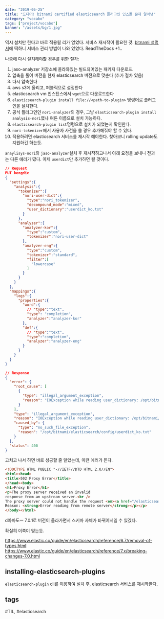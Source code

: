 ```yaml
---
date: "2019-05-25"
title: "드디어! bitnami certified elasticsearch 플러그인 인스톨 문제 알아냄"
category: "vocabo"
tags: ["project/vocabo"]
banner: "/assets/bg/1.jpg"
---
```



역시 설치만 한다고 바로 적용될 리가 없었다. 서비스 재시작이 필요한 것. [bitnami 설명서](https://docs.bitnami.com/google/apps/elasticsearch/administration/control-services/)에 떡하니 서비스 관리 방법이 나와 있었다. ReadTheDocs +1..

나중에 다시 설치해야할 경우를 위한 절차:
1. jaso-analyzer 저장소에 올라와있는 빌드되어있는 패키지 다운로드.
2. 압축을 풀어 버전을 현재 elasticsearch 버전으로 맞춘다 (추가 절차 있음)
3. 다시 압축한다
4. aws s3에 올리고, 퍼블릭으로 설정한다
5. elasticsearch vm 인스턴스에서 `wget`으로 다운로드한다
6. `elasticsearch-plugin install file://<path-to-plugin>` 명령어로 플러그인을 설치한다.
7. 공식 플러그인인 `nori-analyzer`의 경우, 그냥 `elasticsearch-plugin install analysis-nori`였나 여튼 이름으로 설치 가능하다.
8. `elasticsearch-plugin list`명령으로 설치가 되었는지 확인한다.
9. `nori-tokenizer`에서 사용자 사전을 쓸 경우 추가해줘야 할 수 있다.
10. 적용하려면 elasticsearch 서비스를 재시작 해야한다. 찾아보니 rolling update도 지원하긴 하는듯.


`anaylisys-nori`와 `jaso-analyzer`설치 후 재시작하고나서 아래 요청을 보내니 전과는 다른 에러가 떴다. 이제 `userdict`만 추가하면 될 것이다.


```json
// Request
PUT kengdic
{
  "settings":{
    "analysis":{
      "tokenizer":{
        "nori-user-dict":{
          "type":"nori_tokenizer",
          "decompound_mode":"mixed",
          "user_dictionary":"userdict_ko.txt"
        }
      },
      "analyzer":{
        "analyzer-kor":{
          "type":"custom",
          "tokenizer":"nori-user-dict"
        },
        "analyzer-eng":{
          "type":"custom",
          "tokenizer":"standard",
          "filter":[
            "lowercase"
          ]
        }
      }
    }
  },
  "mappings":{
    "logs":{
      "properties":{
        "word":{
          // "type":"text",
          "type": "completion",
          "analyzer":"analyzer-kor"
        },
        "def":{
          // "type":"text",
          "type":"completion",
          "analyzer":"analyzer-eng"
        }
      }
    }
  }
}

// Response
{
  "error": {
    "root_cause": [
      {
        "type": "illegal_argument_exception",
        "reason": "IOException while reading user_dictionary: /opt/bitnami/elasticsearch/config/userdict_ko.txt"
      }
    ],
    "type": "illegal_argument_exception",
    "reason": "IOException while reading user_dictionary: /opt/bitnami/elasticsearch/config/userdict_ko.txt",
    "caused_by": {
      "type": "no_such_file_exception",
      "reason": "/opt/bitnami/elasticsearch/config/userdict_ko.txt"
    }
  },
  "status": 400
}
```
고치고 나서 하면 바로 성공할 줄 알았는데, 이런 에러가 뜬다.

```html
<!DOCTYPE HTML PUBLIC "-//IETF//DTD HTML 2.0//EN">
<html><head>
<title>502 Proxy Error</title>
</head><body>
<h1>Proxy Error</h1>
<p>The proxy server received an invalid
response from an upstream server.<br />
The proxy server could not handle the request <em><a href="/elasticsearch/kengdic">PUT&nbsp;/elasticsearch/kengdic</a></em>.<p>
Reason: <strong>Error reading from remote server</strong></p></p>
</body></html>
```
d아마도ㅡ
7.0.1로 버전이 올라가면서 스키마 자체가 바뀌어서일 수 있겠다.

확실히 이쪽이 맞는듯.

https://www.elastic.co/guide/en/elasticsearch/reference/6.7/removal-of-types.html
https://www.elastic.co/guide/en/elasticsearch/reference/7.x/breaking-changes-7.0.html


## installing-elasticsearch-plugins

`elasticsearch-plugin` cli를 이용하여 설치 후, elasticsearch 서비스를 재시작한다.

## tags
  \#TIL, \#elasticsearch